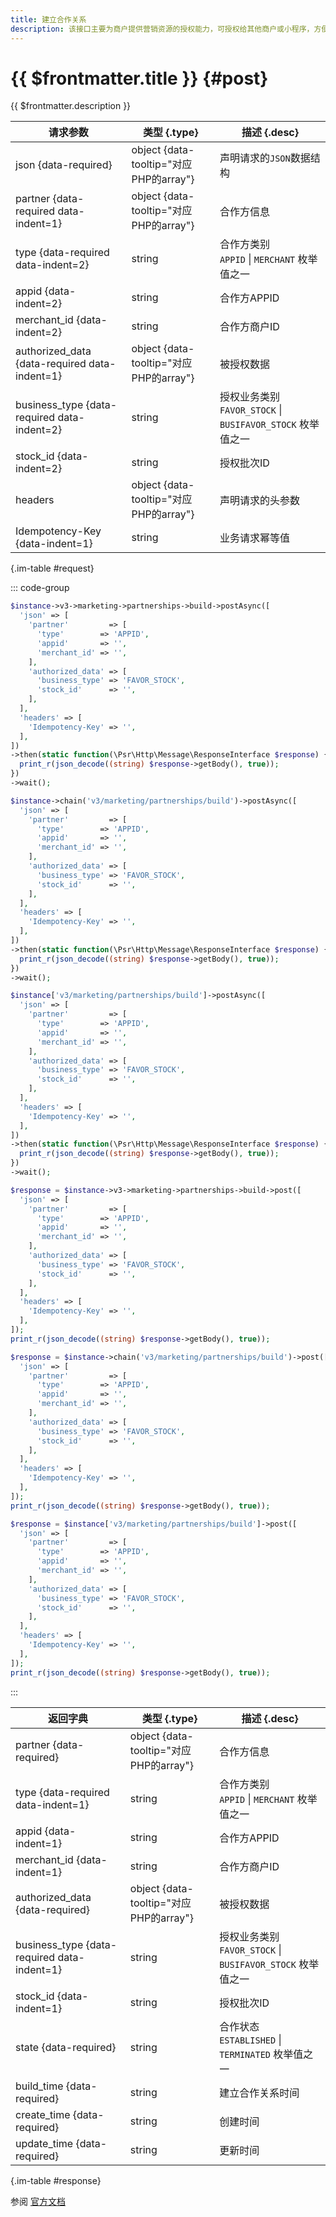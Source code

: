 ```yaml
---
title: 建立合作关系
description: 该接口主要为商户提供营销资源的授权能力，可授权给其他商户或小程序，方便商户间的互利合作。
---
```


# {{ $frontmatter.title }} {#post}

{{ $frontmatter.description }}

| 请求参数 | 类型 {.type} | 描述 {.desc}
| --- | --- | ---
| json {data-required} | object {data-tooltip="对应PHP的array"} | 声明请求的`JSON`数据结构
| partner {data-required data-indent=1} | object {data-tooltip="对应PHP的array"} | 合作方信息
| type {data-required data-indent=2} | string | 合作方类别<br/>`APPID` \| `MERCHANT` 枚举值之一
| appid {data-indent=2} | string | 合作方APPID
| merchant_id {data-indent=2} | string | 合作方商户ID
| authorized_data {data-required data-indent=1} | object {data-tooltip="对应PHP的array"} | 被授权数据
| business_type {data-required data-indent=2} | string | 授权业务类别<br/>`FAVOR_STOCK` \| `BUSIFAVOR_STOCK` 枚举值之一
| stock_id {data-indent=2} | string | 授权批次ID
| headers | object {data-tooltip="对应PHP的array"} | 声明请求的头参数
| Idempotency-Key {data-indent=1} | string | 业务请求幂等值

{.im-table #request}

::: code-group

```php [异步纯链式]
$instance->v3->marketing->partnerships->build->postAsync([
  'json' => [
    'partner'         => [
      'type'        => 'APPID',
      'appid'       => '',
      'merchant_id' => '',
    ],
    'authorized_data' => [
      'business_type' => 'FAVOR_STOCK',
      'stock_id'      => '',
    ],
  ],
  'headers' => [
    'Idempotency-Key' => '',
  ],
])
->then(static function(\Psr\Http\Message\ResponseInterface $response) {
  print_r(json_decode((string) $response->getBody(), true));
})
->wait();
```

```php [异步声明式]
$instance->chain('v3/marketing/partnerships/build')->postAsync([
  'json' => [
    'partner'         => [
      'type'        => 'APPID',
      'appid'       => '',
      'merchant_id' => '',
    ],
    'authorized_data' => [
      'business_type' => 'FAVOR_STOCK',
      'stock_id'      => '',
    ],
  ],
  'headers' => [
    'Idempotency-Key' => '',
  ],
])
->then(static function(\Psr\Http\Message\ResponseInterface $response) {
  print_r(json_decode((string) $response->getBody(), true));
})
->wait();
```

```php [异步属性式]
$instance['v3/marketing/partnerships/build']->postAsync([
  'json' => [
    'partner'         => [
      'type'        => 'APPID',
      'appid'       => '',
      'merchant_id' => '',
    ],
    'authorized_data' => [
      'business_type' => 'FAVOR_STOCK',
      'stock_id'      => '',
    ],
  ],
  'headers' => [
    'Idempotency-Key' => '',
  ],
])
->then(static function(\Psr\Http\Message\ResponseInterface $response) {
  print_r(json_decode((string) $response->getBody(), true));
})
->wait();
```

```php [同步纯链式]
$response = $instance->v3->marketing->partnerships->build->post([
  'json' => [
    'partner'         => [
      'type'        => 'APPID',
      'appid'       => '',
      'merchant_id' => '',
    ],
    'authorized_data' => [
      'business_type' => 'FAVOR_STOCK',
      'stock_id'      => '',
    ],
  ],
  'headers' => [
    'Idempotency-Key' => '',
  ],
]);
print_r(json_decode((string) $response->getBody(), true));
```

```php [同步声明式]
$response = $instance->chain('v3/marketing/partnerships/build')->post([
  'json' => [
    'partner'         => [
      'type'        => 'APPID',
      'appid'       => '',
      'merchant_id' => '',
    ],
    'authorized_data' => [
      'business_type' => 'FAVOR_STOCK',
      'stock_id'      => '',
    ],
  ],
  'headers' => [
    'Idempotency-Key' => '',
  ],
]);
print_r(json_decode((string) $response->getBody(), true));
```

```php [同步属性式]
$response = $instance['v3/marketing/partnerships/build']->post([
  'json' => [
    'partner'         => [
      'type'        => 'APPID',
      'appid'       => '',
      'merchant_id' => '',
    ],
    'authorized_data' => [
      'business_type' => 'FAVOR_STOCK',
      'stock_id'      => '',
    ],
  ],
  'headers' => [
    'Idempotency-Key' => '',
  ],
]);
print_r(json_decode((string) $response->getBody(), true));
```

:::

| 返回字典 | 类型 {.type} | 描述 {.desc}
| --- | --- | ---
| partner {data-required} | object {data-tooltip="对应PHP的array"} | 合作方信息
| type {data-required data-indent=1} | string | 合作方类别<br/>`APPID` \| `MERCHANT` 枚举值之一
| appid {data-indent=1} | string | 合作方APPID
| merchant_id {data-indent=1} | string | 合作方商户ID
| authorized_data {data-required} | object {data-tooltip="对应PHP的array"} | 被授权数据
| business_type {data-required data-indent=1} | string | 授权业务类别<br/>`FAVOR_STOCK` \| `BUSIFAVOR_STOCK` 枚举值之一
| stock_id {data-indent=1} | string | 授权批次ID
| state {data-required} | string | 合作状态<br/>`ESTABLISHED` \| `TERMINATED` 枚举值之一
| build_time {data-required} | string | 建立合作关系时间
| create_time {data-required} | string | 创建时间
| update_time {data-required} | string | 更新时间

{.im-table #response}

参阅 [官方文档](https://pay.weixin.qq.com/wiki/doc/apiv3/wxpay/marketing/partnerships/chapter3_1.shtml)
